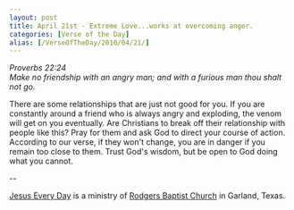 ```yaml
---
layout: post
title: April 21st - Extreme Love...works at overcoming anger.
categories: [Verse of the Day]
alias: [/VerseOfTheDay/2010/04/21/]
---
```


_Proverbs 22:24  
Make no friendship with an angry man; and with a furious man thou
shalt not go._

There are some relationships that are just not good for you. If you
are constantly around a friend who is always angry and exploding, the
venom will get on you eventually. Are Christians to break off their
relationship with people like this? Pray for them and ask God to
direct your course of action. According to our verse, if they won't
change, you are in danger if you remain too close to them. Trust
God's wisdom, but be open to God doing what you cannot.

 --

<a href=http://jesuseveryday.net>Jesus Every Day</a> is a ministry of <a href=http://rodgersbaptist.net>Rodgers Baptist Church</a> in Garland, Texas.
